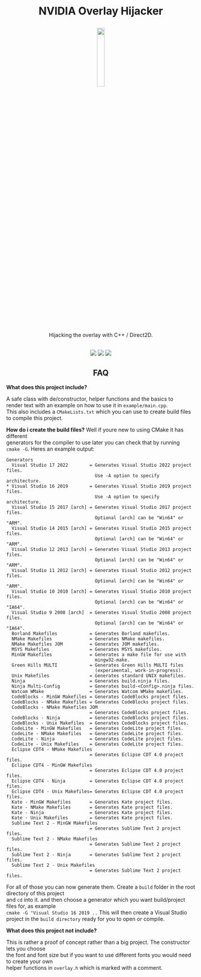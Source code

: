 # <center>NVIDIA Overlay Hijacker</center> <p align="center"><img width="20%" height="20%" src="https://user-images.githubusercontent.com/35413558/142688887-e474cc77-72a2-436e-a31f-6bb7625c3d33.png"></p>
<center>Hijacking the overlay with C++ / Direct2D.</center>
<br>
<p align="center">
<img src="https://badgen.net/github/open-issues/iraizo/nvidia-overlay-hijack">
<img src="https://badgen.net/github/stars/iraizo/nvidia-overlay-hijack">
<img src="https://badgen.net/github/license/iraizo/nvidia-overlay-hijack">
</p>

## <center>FAQ </center> 
**What does this project include?**

A safe class with de/constructor, helper functions and the basics to <br>
render text with an example on how to use it in `example/main.cpp`. <br>
This also includes a `CMakeLists.txt` which you can use to create build files <br>
to compile this project. 

**How do i create the build files?**
Well if youre new to using CMake it has different<br>
generators for the compiler to use later you can check that by running<br>
`cmake -G`. Heres an example output:

```
Generators
  Visual Studio 17 2022        = Generates Visual Studio 2022 project files.
                                 Use -A option to specify architecture.
* Visual Studio 16 2019        = Generates Visual Studio 2019 project files.
                                 Use -A option to specify architecture.
  Visual Studio 15 2017 [arch] = Generates Visual Studio 2017 project files.
                                 Optional [arch] can be "Win64" or "ARM".
  Visual Studio 14 2015 [arch] = Generates Visual Studio 2015 project files.
                                 Optional [arch] can be "Win64" or "ARM".
  Visual Studio 12 2013 [arch] = Generates Visual Studio 2013 project files.
                                 Optional [arch] can be "Win64" or "ARM".
  Visual Studio 11 2012 [arch] = Generates Visual Studio 2012 project files.
                                 Optional [arch] can be "Win64" or "ARM".
  Visual Studio 10 2010 [arch] = Generates Visual Studio 2010 project files.
                                 Optional [arch] can be "Win64" or "IA64".
  Visual Studio 9 2008 [arch]  = Generates Visual Studio 2008 project files.
                                 Optional [arch] can be "Win64" or "IA64".
  Borland Makefiles            = Generates Borland makefiles.
  NMake Makefiles              = Generates NMake makefiles.
  NMake Makefiles JOM          = Generates JOM makefiles.
  MSYS Makefiles               = Generates MSYS makefiles.
  MinGW Makefiles              = Generates a make file for use with
                                 mingw32-make.
  Green Hills MULTI            = Generates Green Hills MULTI files
                                 (experimental, work-in-progress).
  Unix Makefiles               = Generates standard UNIX makefiles.
  Ninja                        = Generates build.ninja files.
  Ninja Multi-Config           = Generates build-<Config>.ninja files.
  Watcom WMake                 = Generates Watcom WMake makefiles.
  CodeBlocks - MinGW Makefiles = Generates CodeBlocks project files.
  CodeBlocks - NMake Makefiles = Generates CodeBlocks project files.
  CodeBlocks - NMake Makefiles JOM
                               = Generates CodeBlocks project files.
  CodeBlocks - Ninja           = Generates CodeBlocks project files.
  CodeBlocks - Unix Makefiles  = Generates CodeBlocks project files.
  CodeLite - MinGW Makefiles   = Generates CodeLite project files.
  CodeLite - NMake Makefiles   = Generates CodeLite project files.
  CodeLite - Ninja             = Generates CodeLite project files.
  CodeLite - Unix Makefiles    = Generates CodeLite project files.
  Eclipse CDT4 - NMake Makefiles
                               = Generates Eclipse CDT 4.0 project files.
  Eclipse CDT4 - MinGW Makefiles
                               = Generates Eclipse CDT 4.0 project files.
  Eclipse CDT4 - Ninja         = Generates Eclipse CDT 4.0 project files.
  Eclipse CDT4 - Unix Makefiles= Generates Eclipse CDT 4.0 project files.
  Kate - MinGW Makefiles       = Generates Kate project files.
  Kate - NMake Makefiles       = Generates Kate project files.
  Kate - Ninja                 = Generates Kate project files.
  Kate - Unix Makefiles        = Generates Kate project files.
  Sublime Text 2 - MinGW Makefiles
                               = Generates Sublime Text 2 project files.
  Sublime Text 2 - NMake Makefiles
                               = Generates Sublime Text 2 project files.
  Sublime Text 2 - Ninja       = Generates Sublime Text 2 project files.
  Sublime Text 2 - Unix Makefiles
                               = Generates Sublime Text 2 project files.
```
For all of those you can now generate them.
Create a `build` folder in the root directory of this project<br>
and `cd` into it. and then choose a generator which you want build/project files for, as example <br> 
`cmake -G "Visual Studio 16 2019 ..` This will then create a Visual Studio project in the `build directory` ready for you to open  or compile.

**What does this project not include?**

This is rather a proof of concept rather than a big project. The constructor lets you choose<br>
the font and font size but if you want to use different fonts you would need to create your own<br>
helper functions in `overlay.h` which is marked with a comment. 